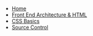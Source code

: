 - [Home](/#worksheets)
- [Front End Architecture & HTML](/html/)
- [CSS Basics](/css/)
- [Source Control](/source_control/)

<!-- * [Tools](/tools/)
* [SPA Sessions](/spa/) -->
